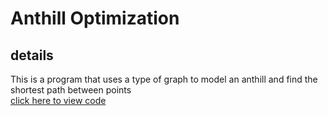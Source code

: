 # Anthill Optimization

## details
This is a program that uses a type of graph to model an anthill and find the shortest path between points    
[click here to view code](https://github.com/carlgombert/Anthill_Optimization/tree/main/anthill_optimization/src/com/anthill_optimization/main)
